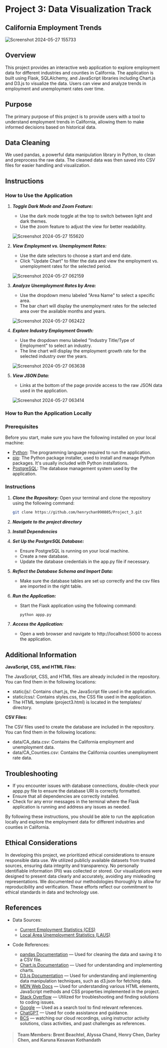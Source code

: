 # Project 3: Data Visualization Track
## California Employment Trends

![Screenshot 2024-05-27 155733](https://github.com/henrychan990805/Project_3/assets/151655013/cccf5bd1-af36-4251-81aa-e660acdc7067)

## Overview
This project provides an interactive web application to explore employment data for different industries and counties in California. The application is built using Flask, SQLAlchemy, and JavaScript libraries including Chart.js and D3.js to visualize the data. Users can view and analyze trends in employment and unemployment rates over time.

## Purpose
The primary purpose of this project is to provide users with a tool to understand employment trends in California, allowing them to make informed decisions based on historical data.

## Data Cleaning
We used pandas, a powerful data manipulation library in Python, to clean and preprocess the raw data. The cleaned data was then saved into CSV files for easier handling and visualization.

## Instructions

### How to Use the Application

1. ***Toggle Dark Mode and Zoom Feature:***

   - Use the dark mode toggle at the top to switch between light and dark themes.
   - Use the zoom feature to adjust the view for better readability.

   ![Screenshot 2024-05-27 155620](https://github.com/henrychan990805/Project_3/assets/151655013/80806e42-b140-4f1d-b83d-60cfe023eefc)


3. ***View Employment vs. Unemployment Rates:***
   - Use the date selectors to choose a start and end date.
   - Click "Update Chart" to filter the data and view the employment vs. unemployment rates for the selected period.
  
    ![Screenshot 2024-05-27 062159](https://github.com/henrychan990805/Project_3/assets/151655013/867d9fc9-3bf5-46e2-af55-e7bf0ac608a1)

  
4. ***Analyze Unemployment Rates by Area:***
   - Use the dropdown menu labeled "Area Name" to select a specific area.
   - The bar chart will display the unemployment rates for the selected area over the available months and years.
  
    ![Screenshot 2024-05-27 062422](https://github.com/henrychan990805/Project_3/assets/151655013/15592ad3-31f8-4844-a615-247a901d64c7)


5. ***Explore Industry Employment Growth:***
   - Use the dropdown menu labeled "Industry Title/Type of Employment" to select an industry.
   - The line chart will display the employment growth rate for the selected industry over the years.
  
   ![Screenshot 2024-05-27 063638](https://github.com/henrychan990805/Project_3/assets/151655013/76adea14-380d-4b60-ad2f-713ed1d8017d)


6. ***View JSON Data:***
   - Links at the bottom of the page provide access to the raw JSON data used in the application.
  
    ![Screenshot 2024-05-27 063414](https://github.com/henrychan990805/Project_3/assets/151655013/64af7038-d0c2-4c3a-962e-a05d586ec86d)


### How to Run the Application Locally

### Prerequisites
Before you start, make sure you have the following installed on your local machine:
- [Python](https://www.python.org/downloads/): The programming language required to run the application.
- [pip](https://pip.pypa.io/en/stable/installation/): The Python package installer, used to install and manage Python packages. It's usually included with Python installations.
- [PostgreSQL](https://www.postgresql.org/download/): The database management system used by the application.


### Instructions

1. ***Clone the Repository:***
   Open your terminal and clone the repository using the following command:
   ```sh
   git clone https://github.com/henrychan990805/Project_3.git

2. ***Navigate to the project directory***
3. ***Install Dependencies***
4. ***Set Up the PostgreSQL Database:***

   - Ensure PostgreSQL is running on your local machine.
   - Create a new database.
   - Update the database credentials in the app.py file if necessary.
  
5. ***Reflect the Database Schema and Import Data:***

   - Make sure the database tables are set up correctly and the csv files are imported in the right table.
  
6. ***Run the Application:***

   - Start the Flask application using the following command:
     
     ```sh
     python appp.py

7. ***Access the Application:***

   - Open a web browser and navigate to http://localhost:5000 to access the application.
  
## Additional Information

**JavaScript, CSS, and HTML Files:**

The JavaScript, CSS, and HTML files are already included in the repository. You can find them in the following locations:

- static/js/: Contains chart.js, the JavaScript file used in the application.
- static/css/: Contains styles.css, the CSS file used in the application.
- The HTML template (project3.html) is located in the templates/ directory.

**CSV Files:**

The CSV files used to create the database are included in the repository. You can find them in the following locations:

- data/CA_data.csv: Contains the California employment and unemployment data.
- data/CA_Counties.csv: Contains the California counties unemployment rate data.

## Troubleshooting

- If you encounter issues with database connections, double-check your appp.py file to ensure the database URI is correctly formatted.
- Ensure that all dependencies are correctly installed.
- Check for any error messages in the terminal where the Flask application is running and address any issues as needed.

By following these instructions, you should be able to run the application locally and explore the employment data for different industries and counties in California.

## Ethical Considerations
In developing this project, we prioritized ethical considerations to ensure responsible data use. We utilized publicly available datasets from trusted sources, ensuring data integrity and transparency. No personally identifiable information (PII) was collected or stored. Our visualizations were designed to present data clearly and accurately, avoiding any misleading representations. We documented our methodologies thoroughly to allow for reproducibility and verification. These efforts reflect our commitment to ethical standards in data and technology use.

## References
- Data Sources:
  - [Current Employment Statistics (CES)](https://data.ca.gov/dataset/current-employment-statistics-ces-2)
  - [Local Area Unemployment Statistics (LAUS)](https://data.ca.gov/dataset/local-area-unemployment-statistics-laus/resource/b4bc4656-7866-420f-8d87-4eda4c9996ed)

- Code References:
  - [pandas Documentation](https://pandas.pydata.org/pandas-docs/stable/) — Used for cleaning the data and saving it to a CSV file.
  - [Chart.js Documentation](https://www.chartjs.org/docs/latest/) — Used for understanding and implementing charts.
  - [D3.js Documentation](https://d3js.org/) — Used for understanding and implementing data manipulation techniques, such as d3.json for fetching data.
  - [MDN Web Docs](https://developer.mozilla.org/) — Used for understanding various HTML elements, JavaScript methods and CSS properties implemented in the project.
  - [Stack Overflow](https://stackoverflow.com/) — Utilized for troubleshooting and finding solutions to coding issues.
  - [Google](https://www.google.com/) — Used as a search tool to find relevant references.
  - [ChatGPT](https://www.openai.com/chatgpt) — Used for code assistance and guidance.
  - [BCS](https://bootcampspot.instructure.com/) — watching our cloud recordings, using instructor activity solutions, class activities, and past challenges as references.

> #### Team Members: Brent Beachtel, Alyssa Chand, Henry Chen, Darley Chen, and Karuna Kesavan Kothandath
